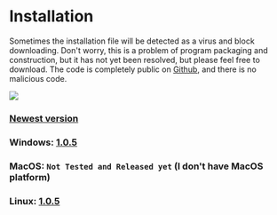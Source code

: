 # Installation
Sometimes the installation file will be detected as a virus and block downloading. Don't worry, this is a problem of program packaging and construction, but it has not yet been resolved, but please feel free to download.
The code is completely public on [Github](https://github.com/Proladon/Picnel.io-2), and there is no malicious code.

![](https://img.shields.io/github/v/release/Proladon/Picnel.io-2?color=6BD089&include_prereleases&label=Version&style=for-the-badge)

### [Newest version](https://github.com/Proladon/Picnel.io-2/releases/)

### Windows: [1.0.5](https://github.com/Proladon/Picnel.io-2/releases/download/1.0.5/Picnel.io.2.Setup.1.0.5.exe)

### MacOS: `Not Tested and Released yet` (I don't have MacOS platform)

### Linux: [1.0.5](https://github.com/Proladon/Picnel.io-2/releases/download/1.0.5/Picnel.io_2.tar.gz)